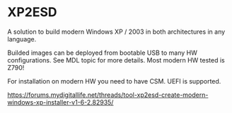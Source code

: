 # XP2ESD

A solution to build modern Windows XP / 2003 in both architectures in any language.

Builded images can be deployed from bootable USB to many HW configurations. See MDL topic for more details. 
Most modern HW tested is Z790!

For installation on modern HW you need to have CSM. UEFI is supported.

https://forums.mydigitallife.net/threads/tool-xp2esd-create-modern-windows-xp-installer-v1-6-2.82935/
